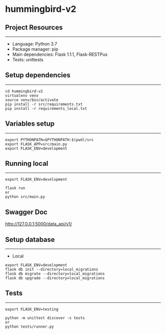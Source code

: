 # hummingbird-v2


## Project Resources
___
- Language: Python 3.7
- Package manager: pip
- Main dependencies: Flask 1.1.1, Flask-RESTPus
- Tests: unittests


## Setup dependencies
___
```
cd hummingbird-v2
virtualenv venv
source venv/bin/activate
pip install -r src/requirements.txt
pip install -r requirements_local.txt
```

## Variables setup
___
```
export PYTHONPATH=$PYTHONPATH:$(pwd)/src
export FLASK_APP=src/main.py
export FLASK_ENV=development
```


## Running local
___
```
export FLASK_ENV=development

flask run
or
python src/main.py 
```

## Swagger Doc
http://127.0.0.1:5000/data_api/v1/


## Setup database 
___

- Local
```
export FLASK_ENV=development
flask db init --directory=local_migrations
flask db migrate --directory=local_migrations
flask db upgrade --directory=local_migrations   
```


## Tests
___
```
export FLASK_ENV=testing

python -m unittest discover -s tests
or
python tests/runner.py
```

